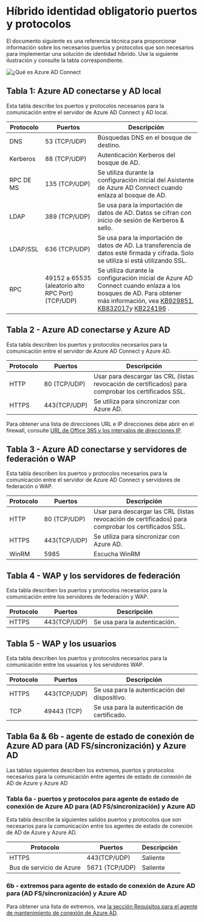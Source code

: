 <properties
    pageTitle="Azure AD Connect: Puertos | Microsoft Azure"
    description="Esta página es una página de referencia técnica de los puertos que deben estar abiertos para Azure AD Connect"
    services="active-directory"
    documentationCenter=""
    authors="billmath"
    manager="femila"
    editor="curtand"/>

<tags
    ms.service="active-directory"
    ms.workload="identity"
    ms.tgt_pltfrm="na"
    ms.devlang="na"
    ms.topic="article"
    ms.date="08/25/2016"
    ms.author="billmath"/>

# <a name="hybrid-identity-required-ports-and-protocols"></a>Híbrido identidad obligatorio puertos y protocolos
El documento siguiente es una referencia técnica para proporcionar información sobre los necesarios puertos y protocolos que son necesarios para implementar una solución de identidad híbrido. Use la siguiente ilustración y consulte la tabla correspondiente.

![¿Qué es Azure AD Connect](./media/active-directory-aadconnect-ports/required1.png)

## <a name="table-1---azure-ad-connect-and-on-premises-ad"></a>Tabla 1: Azure AD conectarse y AD local
Esta tabla describe los puertos y protocolos necesarios para la comunicación entre el servidor de Azure AD Connect y AD local.

Protocolo | Puertos | Descripción
--------- | --------- |---------
DNS|53 (TCP/UDP)| Búsquedas DNS en el bosque de destino.
Kerberos|88 (TCP/UDP)| Autenticación Kerberos del bosque de AD.
RPC DE MS |135 (TCP/UDP)| Se utiliza durante la configuración inicial del Asistente de Azure AD Connect cuando enlaza al bosque de AD.
LDAP|389 (TCP/UDP)| Se usa para la importación de datos de AD. Datos se cifran con inicio de sesión de Kerberos & sello.
LDAP/SSL|636 (TCP/UDP)| Se usa para la importación de datos de AD. La transferencia de datos esté firmada y cifrada. Solo se utiliza si está utilizando SSL.
RPC |49152 a 65535 (aleatorio alto RPC Port)(TCP/UDP)| Se utiliza durante la configuración inicial de Azure AD Connect cuando enlaza a los bosques de AD. Para obtener más información, vea [KB929851](https://support.microsoft.com/kb/929851), [KB832017](https://support.microsoft.com/kb/832017)y [KB224196](https://support.microsoft.com/kb/224196) .

## <a name="table-2---azure-ad-connect-and-azure-ad"></a>Tabla 2 - Azure AD conectarse y Azure AD
Esta tabla describen los puertos y protocolos necesarios para la comunicación entre el servidor de Azure AD Connect y Azure AD.

Protocolo |Puertos |Descripción
--------- | --------- |---------
HTTP|80 (TCP/UDP)| Usar para descargar las CRL (listas revocación de certificados) para comprobar los certificados SSL.
HTTPS|443(TCP/UDP)| Se utiliza para sincronizar con Azure AD.

Para obtener una lista de direcciones URL e IP direcciones debe abrir en el firewall, consulte [URL de Office 365 y los intervalos de direcciones IP](https://support.office.com/article/Office-365-URLs-and-IP-address-ranges-8548a211-3fe7-47cb-abb1-355ea5aa88a2).

## <a name="table-3---azure-ad-connect-and-federation-serverswap"></a>Tabla 3 - Azure AD conectarse y servidores de federación o WAP
Esta tabla describen los puertos y protocolos necesarios para la comunicación entre el servidor de Azure AD Connect y servidores de federación o WAP.  

Protocolo |Puertos |Descripción
--------- | --------- |---------
HTTP|80 (TCP/UDP)| Usar para descargar las CRL (listas revocación de certificados) para comprobar los certificados SSL.
HTTPS|443(TCP/UDP)| Se utiliza para sincronizar con Azure AD.
WinRM|5985| Escucha WinRM

## <a name="table-4---wap-and-federation-servers"></a>Tabla 4 - WAP y los servidores de federación
Esta tabla describen los puertos y protocolos necesarios para la comunicación entre los servidores de federación y WAP.

Protocolo |Puertos |Descripción
--------- | --------- |---------
HTTPS|443(TCP/UDP)| Se usa para la autenticación.

## <a name="table-5---wap-and-users"></a>Tabla 5 - WAP y los usuarios
Esta tabla describen los puertos y protocolos necesarios para la comunicación entre los usuarios y los servidores WAP.

Protocolo |Puertos |Descripción
--------- | --------- |--------- |
HTTPS|443(TCP/UDP)| Se usa para la autenticación del dispositivo.
TCP|49443 (TCP)| Se usa para la autenticación de certificado.

## <a name="table-6a--6b---azure-ad-connect-health-agent-for-ad-fssync-and-azure-ad"></a>Tabla 6a & 6b - agente de estado de conexión de Azure AD para (AD FS/sincronización) y Azure AD
Las tablas siguientes describen los extremos, puertos y protocolos necesarios para la comunicación entre agentes de estado de conexión de AD de Azure y Azure AD

### <a name="table-6a---ports-and-protocols-for-azure-ad-connect-health-agent-for-ad-fssync-and-azure-ad"></a>Tabla 6a - puertos y protocolos para agente de estado de conexión de Azure AD para (AD FS/sincronización) y Azure AD
Esta tabla describe la siguientes salidos puertos y protocolos que son necesarios para la comunicación entre los agentes de estado de conexión de AD de Azure y Azure AD.  

Protocolo |Puertos  |Descripción
--------- | --------- |--------- |
HTTPS|443(TCP/UDP)| Saliente
Bus de servicio de Azure|5671 (TCP/UDP)| Saliente

### <a name="6b---endpoints-for-azure-ad-connect-health-agent-for-ad-fssync-and-azure-ad"></a>6b - extremos para agente de estado de conexión de Azure AD para (AD FS/sincronización) y Azure AD
Para obtener una lista de extremos, vea [la sección Requisitos para el agente de mantenimiento de conexión de Azure AD](active-directory-aadconnect-health-agent-install.md#requirements).
